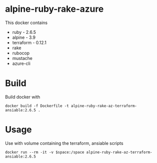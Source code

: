 # alpine-ruby-rake-azure
This docker contains

* ruby - 2.6.5
* alpine - 3.9
* terraform - 0.12.1
* rake
* rubocop
* mustache
* azure-cli

# Build

Build docker with

```
docker build -f Dockerfile -t alpine-ruby-rake-az-terraform-ansiable:2.6.5 .
```

# Usage

Use with volume containing the terraform, ansiable scripts
```
docker run --rm -it -v $space:/space alpine-ruby-rake-az-terraform-ansiable:2.6.5
```